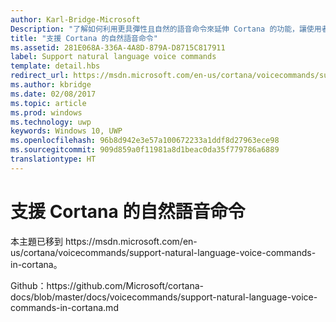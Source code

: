 ```yaml
---
author: Karl-Bridge-Microsoft
Description: "了解如何利用更具彈性且自然的語音命令來延伸 Cortana 的功能，讓使用者可以在命令中的任何地方說出應用程式名稱。"
title: "支援 Cortana 的自然語音命令"
ms.assetid: 281E068A-336A-4A8D-879A-D8715C817911
label: Support natural language voice commands
template: detail.hbs
redirect_url: https://msdn.microsoft.com/en-us/cortana/voicecommands/support-natural-language-voice-commands-in-cortana
ms.author: kbridge
ms.date: 02/08/2017
ms.topic: article
ms.prod: windows
ms.technology: uwp
keywords: Windows 10, UWP
ms.openlocfilehash: 96b8d942e3e57a100672233a1ddf8d27963ece98
ms.sourcegitcommit: 909d859a0f11981a8d1beac0da35f779786a6889
translationtype: HT
---
```

# <a name="support-natural-language-voice-commands-in-cortana"></a>支援 Cortana 的自然語音命令

本主題已移到 https&#58;//msdn.microsoft.com/en-us/cortana/voicecommands/support-natural-language-voice-commands-in-cortana。

Github：https&#58;//github.com/Microsoft/cortana-docs/blob/master/docs/voicecommands/support-natural-language-voice-commands-in-cortana.md
